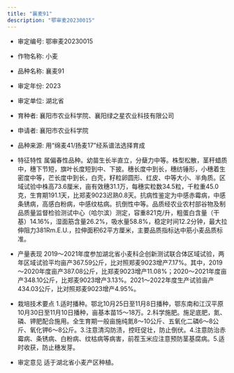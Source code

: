 ```yaml
---
title: "襄麦91"
description: "鄂审麦20230015"
---
```

* 审定编号:  鄂审麦20230015

*  作物名称:  小麦

*  品种名称:  襄麦91

*  审定年份:  2023

*  审定单位:  湖北省

* 育种者:  襄阳市农业科学院、襄阳绿之星农业科技有限公司

*  申请者:  襄阳市农业科学院

*  品种来源:  用“绵麦41/扬麦17”经系谱法选择育成

*  特征特性
属偏春性品种。幼苗生长半直立，分蘖力中等。株型松散，茎秆蜡质中，穗下节短，旗叶长度短到中、下披。穗长度中到长，穗纺锤形，小穗着生密度中等，芒长度中到长，白壳，籽粒卵圆形、红皮、中等大小、半角质。区域试验中株高73.6厘米，亩有效穗31.1万，每穗实粒数34.5粒，千粒重45.0克，生育期191.1天，比郑麦9023迟熟0.8天。抗病性鉴定为中感赤霉病，中感条锈病，高感白粉病，中感纹枯病。抗倒性中等。品质经农业农村部谷物及制品质量监督检验测试中心（哈尔滨）测定，容重821克/升，粗蛋白含量（干基）14.16%，湿面筋含量26.2%，吸水量58.8%，稳定时间12.2分钟，最大拉伸阻力381Rm.E.U.，拉伸面积62平方厘米，主要品质指标达中筋小麦品质标准。

*  产量表现
2019～2021年度参加湖北省小麦科企创新测试联合体区域试验，两年区域试验平均亩产367.59公斤，比对照郑麦9023增产7.17%。其中，2019～2020年度亩产387.08公斤，比郑麦9023增产11.08%；2020～2021年度亩产348.10公斤，比郑麦9023增产3.13%。2021～2022年度生产试验亩产434.03公斤，比对照郑麦9023增产4.95%。

*  栽培技术要点
1.适时播种。鄂北10月25日至11月8日播种，鄂东南和江汉平原10月30日至11月10日播种，亩基本苗15～18万。2.科学施肥。施足底肥，氮、磷、钾肥配合施用。全生育期一般亩施纯氮8～10公斤、五氧化二磷6～8公斤、氧化钾6～8公斤。3.注意清沟防渍，控旺促壮，防止倒伏。4.注意防治赤霉病、条锈病、白粉病、纹枯病等病害，前茬玉米应注意预防茎基腐病。5.适时收获，防止穗发芽。

*  审定意见
适于湖北省小麦产区种植。
